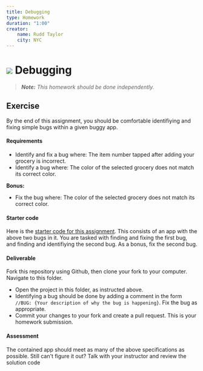 ```yaml
---
title: Debugging
type: Homework
duration: "1:00"
creator:
    name: Rudd Taylor
    city: NYC
---
```


# ![](https://ga-dash.s3.amazonaws.com/production/assets/logo-9f88ae6c9c3871690e33280fcf557f33.png) Debugging

> ***Note:*** _This homework should be done independently._

## Exercise

By the end of this assignment, you should be comfortable identifiying and fixing simple bugs within a given buggy app.

#### Requirements

- Identify and fix a bug where: The item number tapped after adding your grocery is incorrect.
- Identify a bug where: The color of the selected grocery does not match its correct color.

**Bonus:**

- Fix the bug where: The color of the selected grocery does not match its correct color.

#### Starter code

Here is the [starter code for this assignment](https://github.com/generalassembly-studio/iOSI-course-materials/tree/master/curriculum/04-schedule-and-supplies/week-03/baseline-materials/debugging-homework/starter-code). This consists of an app with the above two bugs in it. You are tasked with finding and fixing the first bug, and finding and identifiying the second bug. As a bonus, fix the second bug.

#### Deliverable

Fork this repository using Github, then clone your fork to your computer. Navigate to this folder. 
- Open the project in this folder, as instructed above.
- Identifying a bug should be done by adding a comment in the form ```//BUG: {Your description of why the bug is happening}```. Fix the bug as appropriate.
- Commit your changes to your fork and create a pull request. This is your homework submission.

#### Assessment

The contained app should meet as many of the above specifications as possible. Still can't figure it out? Talk with your instructor and review the solution code